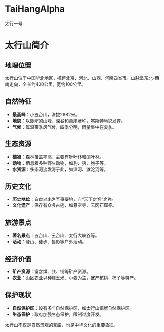 # TaiHangAlpha
太行一号
# 太行山简介

## 地理位置
太行山位于中国华北地区，横跨北京、河北、山西、河南四省市。山脉呈东北-西南走向，全长约400公里，宽约100公里。

## 自然特征
- **最高峰**：小五台山，海拔2882米。
- **地貌**：以陡峭的山峰、深谷和悬崖著称，喀斯特地貌发育。
- **气候**：属温带季风气候，四季分明，雨量集中在夏季。

## 生态资源
- **植被**：森林覆盖率高，主要有针叶林和阔叶林。
- **动物**：栖息着多种野生动物，如豹、狼、狍子等。
- **水资源**：多条河流发源于此，如漳河、滹沱河等。

## 历史文化
- **历史地位**：自古以来为军事要地，有“天下之脊”之称。
- **文化遗产**：保存有众多古迹，如悬空寺、云冈石窟等。

## 旅游景点
- **著名景点**：五台山、云台山、太行大峡谷等。
- **活动**：登山、徒步、摄影等户外活动。

## 经济价值
- **矿产资源**：富含煤、铁、铜等矿产资源。
- **农业**：山区农业以种植玉米、小麦为主，盛产核桃、柿子等特产。

## 保护现状
- **自然保护区**：设有多个自然保护区，如太行山猕猴自然保护区。
- **生态保护**：政府加强生态保护，限制过度开发。

太行山不仅是自然景观的宝库，也是中华文化的重要象征。
